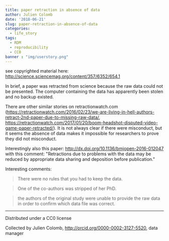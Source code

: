 ```yaml
---
title: paper retraction in absence of data
author: Julien Colomb
date: '2018-06-21'
slug: paper-retraction-in-absence-of-data
categories:
  - life_story
tags:
  - RDM
  - reproducibility
  - CC0
banner : "img/userstory.png"   
---
```


see copyrighted material here: http://science.sciencemag.org/content/357/6352/654.1

In brief, a paper was retracted from science because the raw data could not be presented. The computer containing the data has apparently been stolen and no backup existed.

There are other similar stories on retractionwatch.com (https://retractionwatch.com/2016/02/23/we-are-living-in-hell-authors-retract-2nd-paper-due-to-missing-raw-data/, https://retractionwatch.com/2017/01/20/boom-headshot-disputed-video-game-paper-retracted/). It is not always clear if there were misconduct, but it seems the absence of data makes it impossible for researchers to prove they did not misconduct.

Interestingly also this paper: http://dx.doi.org/10.1136/bmjopen-2016-012047 with this comment: "Retractions due to problems with the data may be reduced by appropriate data sharing and deposition before publication."

Interesting comments:

> There were no rules that you had to keep the data.

> One of the co-authors was stripped of her PhD.

> the authors of the original study were unable to provide the raw data in order to confirm which data file was correct.

---


Distributed under a CC0 license

Collected by Julien Colomb,
http://orcid.org/0000-0002-3127-5520,
data manager